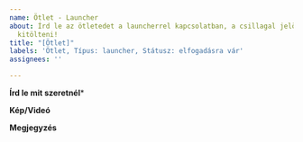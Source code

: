 ```yaml
---
name: Ötlet - Launcher
about: Írd le az ötletedet a launcherrel kapcsolatban, a csillagal jelölt kötelező
  kitölteni!
title: "[Ötlet]"
labels: 'Ötlet, Típus: launcher, Státusz: elfogadásra vár'
assignees: ''

---
```


**Írd le mit szeretnél***

**Kép/Videó**

**Megjegyzés**
